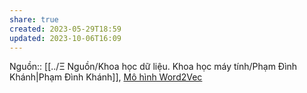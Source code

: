 ```yaml
---
share: true
created: 2023-05-29T18:59
updated: 2023-10-06T16:09
---
```

Nguồn:: [[../Ξ Nguồn/Khoa học dữ liệu. Khoa học máy tính/Phạm Đình Khánh|Phạm Đình Khánh]], [Mô hình Word2Vec](https://phamdinhkhanh.github.io/2019/04/29/ModelWord2Vec.html)
